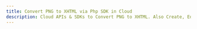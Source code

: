 ---title: Convert PNG to XHTML via Php SDK in Clouddescription: Cloud APIs & SDKs to Convert PNG to XHTML. Also Create, Edit & Render Microsoft Word & OpenOffice documents in the Cloud.---